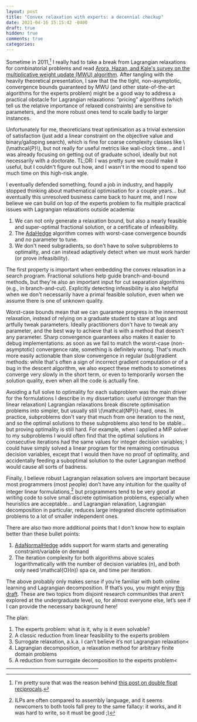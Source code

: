 ```yaml
---
layout: post
title: "Convex relaxation with experts: a decennial checkup"
date: 2021-04-16 15:15:42 -0400
draft: true
hidden: true
comments: true
categories: 
---
```


Sometime in 2011,[^reciprocal] I really had to take a break from
Lagrangian relaxations for combinatorial problems and read
[Arora, Hazan, and Kale's survey on the multiplicative weight update (MWU) algorithm](https://www.cs.princeton.edu/~arora/pubs/MWsurvey.pdf).
After tangling with the heavily theoretical presentation, I saw
that the the tight, non-asymptotic, convergence bounds guaranteed by
MWU (and other state-of-the-art algorithms for the experts problem)
might be a good way to address a practical obstacle for Lagrangian
relaxations: "pricing" algorithms (which tell us the relative
importance of relaxed constraints) are sensitive to parameters, and
the more robust ones tend to scale badly to larger instances.

[^reciprocal]: I'm pretty sure that was the reason behind [this post on double float reciprocals](https://pvk.ca/Blog/LowLevel/software-reciprocal.html).

Unfortunately for me, theoreticians treat optimisation as a trivial
extension of satisfaction (just add a linear constraint on the
objective value and binary/galloping search), which is fine for coarse
complexity classes like \\(\mathcal{P}\\), but not really for useful
metrics like wall-clock time... and I was already focusing on getting
out of graduate school, ideally but not necessarily with a doctorate.
TL;DR: I was pretty sure we could make it useful, but I couldn't
figure out how, and I wasn't in the mood to spend too much time on
this high-risk angle.

I eventually defended something, found a job in industry, and happily
stopped thinking about mathematical optimisation for a couple years...
but eventually this unresolved business came back to haunt me, and
I now believe we can build on top of the experts problem to fix
multiple practical issues with Lagrangian relaxations outside academia:

1. We can not only generate a relaxation bound, but also a nearly feasible and super-optimal fractional solution, or a certificate of infeasibility.
2. The [AdaHedge](https://papers.nips.cc/paper/2011/file/64223ccf70bbb65a3a4aceac37e21016-Paper.pdf) algorithm comes with worst-case convergence bounds and *no* parameter to tune.
3. We don't need subgradients, so don't have to solve subproblems to optimality, and can instead adaptively detect when we must work harder (or prove infeasibility).

The first property is important when embedding the convex relaxation
in a search program.  Fractional solutions help guide branch-and-bound
methods, but they're also an important input for cut separation
algorithms (e.g., in branch-and-cut).  Explicitly detecting
infeasibility is also helpful when we don't necessarily have a primal
feasible solution, even when we assume there is one of unknown quality.

Worst-case bounds mean that we can guarantee progress in the innermost
relaxation, instead of relying on a graduate student to stare at logs
and artfully tweak parameters.  Ideally practitioners don't have to
tweak any parameter, and the best way to achieve that is with a method
that doesn't any parameter.  Sharp convergence guarantees also makes
it easier to debug implementations: as soon as we fail to match the
worst-case (non-asymptotic) convergence rate, something is definitely
wrong.  That's much more easily actionable than slow convergence in
regular (sub)gradient methods: while that's often a sign of incorrect
gradient computation or of a bug in the descent algorithm, we also
expect these methods to sometimes converge very slowly in the short
term, or even to temporarily worsen the solution quality, even when
all the code is actually fine.

Avoiding a full solve to optimality for each subproblem was the main
driver for the formulations I describe in my dissertation: useful
(stronger than the linear relaxation) Lagrangian relaxations break
discrete optimisation problems into simpler, but usually still
\\(\mathcal{NP}\\)-hard, ones.  In practice, subproblems don't vary
that much from one iteration to the next, and so the optimal solutions to these
subproblems also tend to be stable... but proving optimality is still
hard.  For example, when I applied a MIP solver to my subproblems I
would often find that the optimal solutions in consecutive iterations
had the same values for integer decision variables; I could have
simply solved a linear program for the remaining continuous decision
variables, except that I would then have no proof of optimality, and
accidentally feeding a suboptimal solution to the outer Lagrangian
method would cause all sorts of badness.

Finally, I believe robust Lagrangian relaxation solvers are important
because most programmers (most people) don’t have any intuition for
the quality of integer linear formulations,[^hard-means-good] but
programmers tend to be very good at writing code to solve small
discrete optimisation problems, especially when heuristics are
acceptable… and Lagrangian relaxation, Lagrangian decomposition in
particular, reduces large integrated discrete optimisation problems to
a lot of smaller independent ones.

There are also two more additional points that I don't know how
to explain better than these bullet points:

1. [AdaNormalHedge](http://proceedings.mlr.press/v40/Luo15.pdf) adds support for warm starts and generating constraint/variable on demand
2. The iteration complexity for both algorithms above scales logarithmatically with the number of decision variables \(n\), and both only need \\mathcal{O}(n)\) spa
ce, and time per iteration.

[^hard-means-good]: ILPs are often compared to assembly language, and it seems newcomers to both tools fall prey to the same fallacy: it works, and it was hard to write, so it must be good ;)

The above probably only makes sense if you’re familiar with both
online learning and Lagrangian decomposition.  If that’s you, you
might enjoy <a href="https://www.authorea.com/users/2541/articles/324048-no-regret-surrogate-decomposition">this draft</a>.
These are two topics from disjoint research communities that aren’t
explored at the undergraduate level, so, for almost everyone else,
let’s see if I can provide the necessary background here!

The plan:

1. The experts problem: what is it, why is it even solvable?
2. A classic reduction from linear feasibility to the experts problem
3. Surrogate relaxation, a.k.a. I can’t believe it’s not Lagrangian relaxation<
4. Lagrangian decomposition, a relaxation method for arbitrary finite domain problems
5. A reduction from surrogate decomposition to the experts problem<

<p><hr style="width: 50%" /></p>
